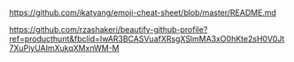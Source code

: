 https://github.com/ikatyang/emoji-cheat-sheet/blob/master/README.md

https://github.com/rzashakeri/beautify-github-profile?ref=producthunt&fbclid=IwAR3BCASVuafXRsgXSlmMA3xO0hKte2sH0V0Jt7XuPiyUAImXukqXMxnWM-M